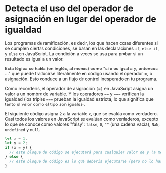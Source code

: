# Detecta el uso del operador de asignación en lugar del operador de igualdad

Los programas de ramificación, es decir, los que hacen cosas diferentes si se cumplen ciertas condiciones, se basan en las declaraciones `if`, `else if`, y `else` en JavaScript. La condición a veces se usa para probar si un resultado es igual a un valor.

Esta lógica se habla (en inglés, al menos) como "si x es igual a y, entonces ..." que puede traducirse literalmente en código usando el operador =, o asignación. Esto conduce a un flujo de control inesperado en tu programa.

Como recorderis, el operador de asignación `(=)` en JavaScript asigna un valor a un nombre de variable. Y los operadores `==` y `===` verifican la igualdad (los triples `===` prueban la igualdad estricta, lo que significa que tanto el valor como el tipo son iguales).

El siguiente código asigna `2` a la variable `x`, que se evalúa como verdadero. Casi todos los valores en JavaScript se evalúan como verdaderos, excepto lo que se conoce como valores "falsy": `false`, `0`, `""` (una cadena vacía), `NaN`, `undefined` y `null`.

``` Javascript
let ​​x = 1;
let ​​y = 2;
if (x = y) {
  // este bloque de código se ejecutará para cualquier valor de y (a menos que y se haya establecido originalmente como falsy)
} else {
  // este bloque de código es lo que debería ejecutarse (pero no lo hará) en este ejemplo
}
```